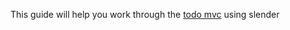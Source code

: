 This guide will help you work through the [todo mvc](http://addyosmani.github.io/todomvc/) using slender


